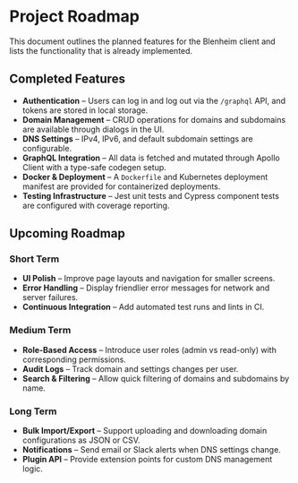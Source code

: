 # Project Roadmap

This document outlines the planned features for the Blenheim client and lists the functionality that is already implemented.

## Completed Features

- **Authentication** – Users can log in and log out via the `/graphql` API, and tokens are stored in local storage.
- **Domain Management** – CRUD operations for domains and subdomains are available through dialogs in the UI.
- **DNS Settings** – IPv4, IPv6, and default subdomain settings are configurable.
- **GraphQL Integration** – All data is fetched and mutated through Apollo Client with a type-safe codegen setup.
- **Docker & Deployment** – A `Dockerfile` and Kubernetes deployment manifest are provided for containerized deployments.
- **Testing Infrastructure** – Jest unit tests and Cypress component tests are configured with coverage reporting.

## Upcoming Roadmap

### Short Term

- **UI Polish** – Improve page layouts and navigation for smaller screens.
- **Error Handling** – Display friendlier error messages for network and server failures.
- **Continuous Integration** – Add automated test runs and lints in CI.

### Medium Term

- **Role-Based Access** – Introduce user roles (admin vs read-only) with corresponding permissions.
- **Audit Logs** – Track domain and settings changes per user.
- **Search & Filtering** – Allow quick filtering of domains and subdomains by name.

### Long Term

- **Bulk Import/Export** – Support uploading and downloading domain configurations as JSON or CSV.
- **Notifications** – Send email or Slack alerts when DNS settings change.
- **Plugin API** – Provide extension points for custom DNS management logic.

